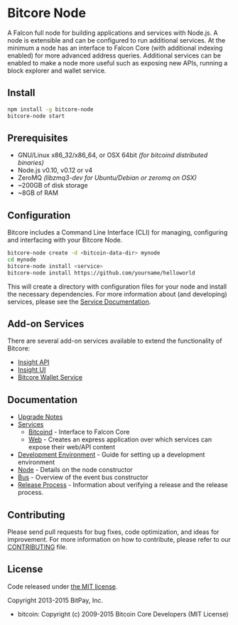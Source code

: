 Bitcore Node
============

A Falcon full node for building applications and services with Node.js. A node is extensible and can be configured to run additional services. At the minimum a node has an interface to Falcon Core (with additional indexing enabled) for more advanced address queries. Additional services can be enabled to make a node more useful such as exposing new APIs, running a block explorer and wallet service.

## Install

```bash
npm install -g bitcore-node
bitcore-node start
```

## Prerequisites

- GNU/Linux x86_32/x86_64, or OSX 64bit *(for bitcoind distributed binaries)*
- Node.js v0.10, v0.12 or v4
- ZeroMQ *(libzmq3-dev for Ubuntu/Debian or zeromq on OSX)*
- ~200GB of disk storage
- ~8GB of RAM

## Configuration

Bitcore includes a Command Line Interface (CLI) for managing, configuring and interfacing with your Bitcore Node.

```bash
bitcore-node create -d <bitcoin-data-dir> mynode
cd mynode
bitcore-node install <service>
bitcore-node install https://github.com/yourname/helloworld
```

This will create a directory with configuration files for your node and install the necessary dependencies. For more information about (and developing) services, please see the [Service Documentation](docs/services.md).

## Add-on Services

There are several add-on services available to extend the functionality of Bitcore:

- [Insight API](https://github.com/dmitry9888/falcon-insight-api)
- [Insight UI](https://github.com/dmitry9888/falcon-insight-ui)
- [Bitcore Wallet Service](https://github.com/bitpay/bitcore-wallet-service)

## Documentation

- [Upgrade Notes](docs/upgrade.md)
- [Services](docs/services.md)
  - [Bitcoind](docs/services/bitcoind.md) - Interface to Falcon Core
  - [Web](docs/services/web.md) - Creates an express application over which services can expose their web/API content
- [Development Environment](docs/development.md) - Guide for setting up a development environment
- [Node](docs/node.md) - Details on the node constructor
- [Bus](docs/bus.md) - Overview of the event bus constructor
- [Release Process](docs/release.md) - Information about verifying a release and the release process.

## Contributing

Please send pull requests for bug fixes, code optimization, and ideas for improvement. For more information on how to contribute, please refer to our [CONTRIBUTING](https://github.com/bitpay/bitcore/blob/master/CONTRIBUTING.md) file.

## License

Code released under [the MIT license](https://github.com/dmitry9888/falcon-bitcore-node/blob/master/LICENSE).

Copyright 2013-2015 BitPay, Inc.

- bitcoin: Copyright (c) 2009-2015 Bitcoin Core Developers (MIT License)
